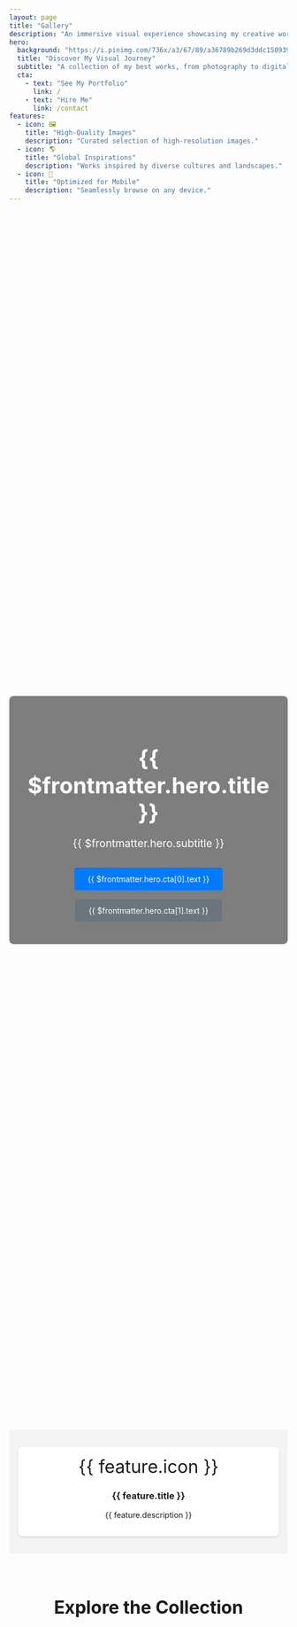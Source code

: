 ```yaml
---
layout: page
title: "Gallery"
description: "An immersive visual experience showcasing my creative works."
hero:
  background: "https://i.pinimg.com/736x/a3/67/89/a36789b269d3ddc150939a31b3a390dd.jpg"
  title: "Discover My Visual Journey"
  subtitle: "A collection of my best works, from photography to digital creations."
  cta:
    - text: "See My Portfolio"
      link: /
    - text: "Hire Me"
      link: /contact
features:
  - icon: 🖼️
    title: "High-Quality Images"
    description: "Curated selection of high-resolution images."
  - icon: 🌎
    title: "Global Inspirations"
    description: "Works inspired by diverse cultures and landscapes."
  - icon: 📱
    title: "Optimized for Mobile"
    description: "Seamlessly browse on any device."
---
```


<!-- HERO SECTION -->
<div class="gallery-hero">
  <div class="overlay">
    <h1>{{ $frontmatter.hero.title }}</h1>
    <p>{{ $frontmatter.hero.subtitle }}</p>
    <div class="cta-buttons">
      <a class="btn btn-primary" href="{{ $frontmatter.hero.cta[0].link }}">{{ $frontmatter.hero.cta[0].text }}</a>
      <a class="btn btn-secondary" href="{{ $frontmatter.hero.cta[1].link }}">{{ $frontmatter.hero.cta[1].text }}</a>
    </div>
  </div>
</div>

<!-- FEATURES SECTION -->
<section class="gallery-features">
  <div class="features-container">
    <div v-for="(feature, index) in $frontmatter.features" :key="index" class="feature-item">
      <div class="icon">{{ feature.icon }}</div>
      <h3>{{ feature.title }}</h3>
      <p>{{ feature.description }}</p>
    </div>
  </div>
</section>

<!-- GALLERY CONTENT SECTION -->
<section class="gallery-content">
  <h2>Explore the Collection</h2>
  <ClientOnly>
    <GalleryFilter />
    <GalleryMasonry />
    <GalleryCarousel />
  </ClientOnly>
</section>

<style>
/* HERO SECTION */
.gallery-hero {
  position: relative;
  background: url("https://i.pinimg.com/736x/a3/67/89/a36789b269d3ddc150939a31b3a390dd.jpg") center/cover no-repeat;
  height: 55vh;
  display: flex;
  align-items: center;
  justify-content: center;
  text-align: center;
}
.gallery-hero .overlay {
  background: rgba(0,0,0,0.5);
  padding: 2rem;
  border-radius: 8px;
  max-width: 90%;
  color: #fff;
}
.gallery-hero h1 {
  font-size: 2.5rem;
  margin-bottom: 1rem;
}
.gallery-hero p {
  font-size: 1.2rem;
  margin-bottom: 1.5rem;
}
.cta-buttons a {
  display: inline-block;
  margin: 0.5rem;
  padding: 0.75rem 1.5rem;
  border-radius: 4px;
  text-decoration: none;
  color: #fff;
  transition: background 0.3s ease;
}
.btn-primary { background: #007bff; }
.btn-primary:hover { background: #0056b3; }
.btn-secondary { background: #6c757d; }
.btn-secondary:hover { background: #495057; }

/* FEATURES SECTION */
.gallery-features {
  padding: 2rem 1rem;
  background: #f4f4f4;
}
.features-container {
  display: grid;
  grid-template-columns: repeat(auto-fit, minmax(180px, 1fr));
  gap: 1.5rem;
  justify-content: center;
}
.feature-item {
  background: #fff;
  border-radius: 8px;
  padding: 1rem;
  text-align: center;
  box-shadow: 0 2px 5px rgba(0,0,0,0.1);
}
.feature-item .icon {
  font-size: 2rem;
  margin-bottom: 0.5rem;
}

/* GALLERY CONTENT */
.gallery-content {
  padding: 2rem 1rem;
}
.gallery-content h2 {
  text-align: center;
  margin-bottom: 1.5rem;
  font-size: 2rem;
}

/* RESPONSIVE DESIGN */
@media (max-width: 768px) {
  .gallery-hero { height: 40vh; }
  .gallery-hero h1 { font-size: 2rem; }
  .gallery-hero p { font-size: 1rem; }
  .features-container { grid-template-columns: 1fr; }
  .feature-item { max-width: 90%; margin: 0 auto; }
}
</style>
